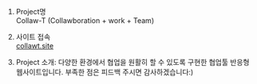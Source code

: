 1. Project명<br>
Collaw-T (Collawboration + work + Team)

2. 사이트 접속<br>
<a href = "http://collawt.site" target="blank">collawt.site</a>

3. Project 소개: 다양한 환경에서 협업을 원활히 할 수 있도록 구현한 협업툴 반응형 웹사이트입니다.
부족한 점은 피드백 주시면 감사하겠습니다:)
